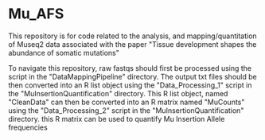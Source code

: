 # Mu_AFS
This repository is for code related to the analysis, and mapping/quantitation of Museq2 data associated with the paper "Tissue development shapes the abundance of somatic mutations"

To navigate this repository, raw fastqs should first be processed using the script in the "DataMappingPipeline" directory. The output txt files should be then converted into an R list object using the "Data_Processing_1" script in the "MuInsertionQuantification" directory. This R list object, named "CleanData" can then be converted into an R matrix named "MuCounts" using the "Data_Processing_2" script in the "MuInsertionQuantification" directory. this R matrix can be used to quantify Mu Insertion Allele frequencies 
